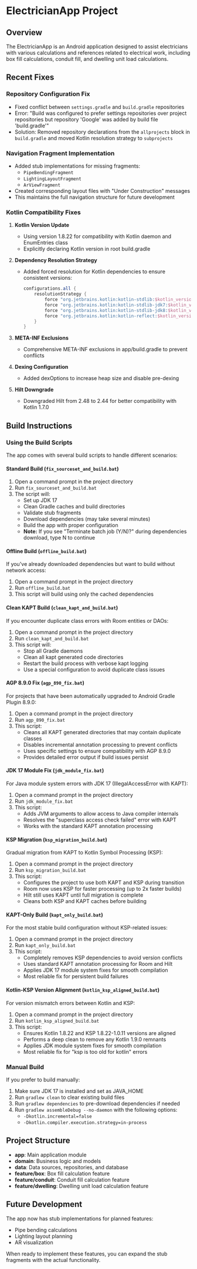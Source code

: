 # ElectricianApp Project

## Overview
The ElectricianApp is an Android application designed to assist electricians with various calculations and references related to electrical work, including box fill calculations, conduit fill, and dwelling unit load calculations.

## Recent Fixes

### Repository Configuration Fix
- Fixed conflict between `settings.gradle` and `build.gradle` repositories
- Error: "Build was configured to prefer settings repositories over project repositories but repository 'Google' was added by build file 'build.gradle'"
- Solution: Removed repository declarations from the `allprojects` block in `build.gradle` and moved Kotlin resolution strategy to `subprojects`

### Navigation Fragment Implementation
- Added stub implementations for missing fragments:
  - `PipeBendingFragment`
  - `LightingLayoutFragment`
  - `ArViewFragment`
- Created corresponding layout files with "Under Construction" messages
- This maintains the full navigation structure for future development

### Kotlin Compatibility Fixes
1. **Kotlin Version Update**
   - Using version 1.8.22 for compatibility with Kotlin daemon and EnumEntries class
   - Explicitly declaring Kotlin version in root build.gradle

2. **Dependency Resolution Strategy**
   - Added forced resolution for Kotlin dependencies to ensure consistent versions:
     ```gradle
     configurations.all {
         resolutionStrategy {
             force "org.jetbrains.kotlin:kotlin-stdlib:$kotlin_version"
             force "org.jetbrains.kotlin:kotlin-stdlib-jdk7:$kotlin_version"
             force "org.jetbrains.kotlin:kotlin-stdlib-jdk8:$kotlin_version"
             force "org.jetbrains.kotlin:kotlin-reflect:$kotlin_version"
         }
     }
     ```

3. **META-INF Exclusions**
   - Comprehensive META-INF exclusions in app/build.gradle to prevent conflicts

4. **Dexing Configuration**
   - Added dexOptions to increase heap size and disable pre-dexing

5. **Hilt Downgrade**
   - Downgraded Hilt from 2.48 to 2.44 for better compatibility with Kotlin 1.7.0

## Build Instructions

### Using the Build Scripts
The app comes with several build scripts to handle different scenarios:

#### Standard Build (`fix_sourceset_and_build.bat`)
1. Open a command prompt in the project directory
2. Run `fix_sourceset_and_build.bat`
3. The script will:
   - Set up JDK 17
   - Clean Gradle caches and build directories
   - Validate stub fragments
   - Download dependencies (may take several minutes)
   - Build the app with proper configuration
   - **Note:** If you see "Terminate batch job (Y/N)?" during dependencies download, type N to continue

#### Offline Build (`offline_build.bat`)
If you've already downloaded dependencies but want to build without network access:

1. Open a command prompt in the project directory
2. Run `offline_build.bat`
3. This script will build using only the cached dependencies

#### Clean KAPT Build (`clean_kapt_and_build.bat`)
If you encounter duplicate class errors with Room entities or DAOs:

1. Open a command prompt in the project directory
2. Run `clean_kapt_and_build.bat`
3. This script will:
   - Stop all Gradle daemons
   - Clean all kapt generated code directories
   - Restart the build process with verbose kapt logging
   - Use a special configuration to avoid duplicate class issues

#### AGP 8.9.0 Fix (`agp_890_fix.bat`)
For projects that have been automatically upgraded to Android Gradle Plugin 8.9.0:

1. Open a command prompt in the project directory
2. Run `agp_890_fix.bat`
3. This script:
   - Cleans all KAPT generated directories that may contain duplicate classes
   - Disables incremental annotation processing to prevent conflicts
   - Uses specific settings to ensure compatibility with AGP 8.9.0
   - Provides detailed error output if build issues persist

#### JDK 17 Module Fix (`jdk_module_fix.bat`)
For Java module system errors with JDK 17 (IllegalAccessError with KAPT):

1. Open a command prompt in the project directory
2. Run `jdk_module_fix.bat`
3. This script:
   - Adds JVM arguments to allow access to Java compiler internals
   - Resolves the "superclass access check failed" error with KAPT
   - Works with the standard KAPT annotation processing

#### KSP Migration (`ksp_migration_build.bat`)
Gradual migration from KAPT to Kotlin Symbol Processing (KSP):

1. Open a command prompt in the project directory
2. Run `ksp_migration_build.bat`
3. This script:
   - Configures the project to use both KAPT and KSP during transition
   - Room now uses KSP for faster processing (up to 2x faster builds)
   - Hilt still uses KAPT until full migration is complete
   - Cleans both KSP and KAPT caches before building

#### KAPT-Only Build (`kapt_only_build.bat`)
For the most stable build configuration without KSP-related issues:

1. Open a command prompt in the project directory
2. Run `kapt_only_build.bat`
3. This script:
   - Completely removes KSP dependencies to avoid version conflicts
   - Uses standard KAPT annotation processing for Room and Hilt
   - Applies JDK 17 module system fixes for smooth compilation
   - Most reliable fix for persistent build failures

#### Kotlin-KSP Version Alignment (`kotlin_ksp_aligned_build.bat`)
For version mismatch errors between Kotlin and KSP:

1. Open a command prompt in the project directory
2. Run `kotlin_ksp_aligned_build.bat`
3. This script:
   - Ensures Kotlin 1.8.22 and KSP 1.8.22-1.0.11 versions are aligned
   - Performs a deep clean to remove any Kotlin 1.9.0 remnants
   - Applies JDK module system fixes for smooth compilation
   - Most reliable fix for "ksp is too old for kotlin" errors

### Manual Build
If you prefer to build manually:

1. Make sure JDK 17 is installed and set as JAVA_HOME
2. Run `gradlew clean` to clear existing build files
3. Run `gradlew dependencies` to pre-download dependencies if needed
4. Run `gradlew assembleDebug --no-daemon` with the following options:
   - `-Dkotlin.incremental=false`
   - `-Dkotlin.compiler.execution.strategy=in-process`

## Project Structure
- **app**: Main application module
- **domain**: Business logic and models
- **data**: Data sources, repositories, and database
- **feature/box**: Box fill calculation feature
- **feature/conduit**: Conduit fill calculation feature
- **feature/dwelling**: Dwelling unit load calculation feature

## Future Development
The app now has stub implementations for planned features:
- Pipe bending calculations
- Lighting layout planning
- AR visualization

When ready to implement these features, you can expand the stub fragments with the actual functionality.
